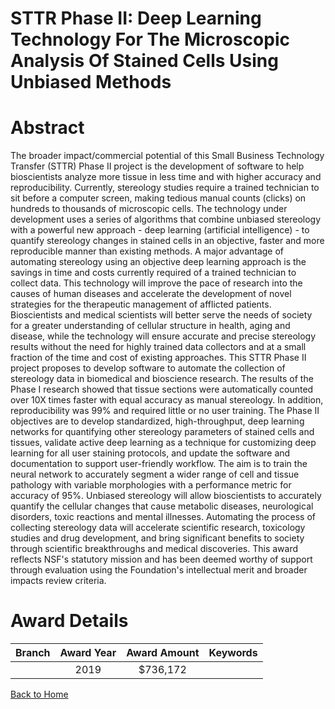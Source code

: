 
STTR Phase II: Deep Learning Technology For The Microscopic Analysis Of Stained Cells Using Unbiased Methods
============================================================================================================

# Abstract


The broader impact/commercial potential of this Small Business Technology Transfer (STTR) Phase II project is the development of software to help bioscientists analyze more tissue in less time and with higher accuracy and reproducibility. Currently, stereology studies require a trained technician to sit before a computer screen, making tedious manual counts (clicks) on hundreds to thousands of microscopic cells. The technology under development uses a series of algorithms that combine unbiased stereology with a powerful new approach - deep learning (artificial intelligence) - to quantify stereology changes in stained cells in an objective, faster and more reproducible manner than existing methods. A major advantage of automating stereology using an objective deep learning approach is the savings in time and costs currently required of a trained technician to collect data. This technology will improve the pace of research into the causes of human diseases and accelerate the development of novel strategies for the therapeutic management of afflicted patients. Bioscientists and medical scientists will better serve the needs of society for a greater understanding of cellular structure in health, aging and disease, while the technology will ensure accurate and precise stereology results without the need for highly trained data collectors and at a small fraction of the time and cost of existing approaches. This STTR Phase II project proposes to develop software to automate the collection of stereology data in biomedical and bioscience research. The results of the Phase I research showed that tissue sections were automatically counted over 10X times faster with equal accuracy as manual stereology. In addition, reproducibility was 99% and required little or no user training. The Phase II objectives are to develop standardized, high-throughput, deep learning networks for quantifying other stereology parameters of stained cells and tissues, validate active deep learning as a technique for customizing deep learning for all user staining protocols, and update the software and documentation to support user-friendly workflow. The aim is to train the neural network to accurately segment a wider range of cell and tissue pathology with variable morphologies with a performance metric for accuracy of 95%. Unbiased stereology will allow bioscientists to accurately quantify the cellular changes that cause metabolic diseases, neurological disorders, toxic reactions and mental illnesses. Automating the process of collecting stereology data will accelerate scientific research, toxicology studies and drug development, and bring significant benefits to society through scientific breakthroughs and medical discoveries. This award reflects NSF's statutory mission and has been deemed worthy of support through evaluation using the Foundation's intellectual merit and broader impacts review criteria.  

# Award Details

|Branch|Award Year|Award Amount|Keywords|
| :---: | :---: | :---: | :---: |
||2019|$736,172||
  
  


[Back to Home](https://github.com/chrischow/dod_sbir_awards/Reports/JT/#509)
